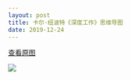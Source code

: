 ```yaml
---
layout: post
title: 卡尔·纽波特《深度工作》思维导图
date: 2019-12-24
---
```


[查看原图](/figures/p68651736.jpg)

![](/figures/p68651736.jpg)

